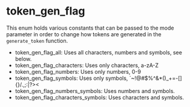 # token_gen_flag
This enum holds various constants that can be passed to the mode parameter in order to change how tokens are generated in the `generate_token` function.

* token_gen_flag_all: Uses all characters, numbers and symbols, see below.
* token_gen_flag_characters: Uses only characters, a-zA-Z
* token_gen_flag_numbers: Uses only numbers, 0-9
* token_gen_flag_symbols: Uses only symbols, \`\~\!\@\#\$\%\^\&\*\(\)\_\+\=\-\[\]\{\}\/\.\,\;\:\|\?\>\<
* token_gen_flag_numbers_symbols: Uses numbers and symbols.
* token_gen_flag_characters_symbols: Uses characters and symbols.
